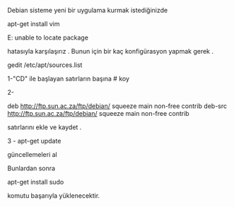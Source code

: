 Debian sisteme yeni bir uygulama kurmak istediğinizde 

 apt-get install vim

 E: unable to locate package 

 hatasıyla karşılaşırız . Bunun için bir kaç konfigürasyon yapmak gerek .

 gedit /etc/apt/sources.list

 1-"CD" ile başlayan satırların başına # koy

 2-

 deb http://ftp.sun.ac.za/ftp/debian/ squeeze main non-free contrib
 deb-src http://ftp.sun.ac.za/ftp/debian/ squeeze main non-free contrib

 satırlarını ekle ve kaydet .

 3 - apt-get update 

 güncellemeleri al

 Bunlardan sonra 

  apt-get install sudo 

  komutu başarıyla yüklenecektir.
